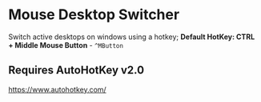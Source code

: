 # Mouse Desktop Switcher
Switch active desktops on windows using a hotkey;
**Default HotKey: CTRL + Middle Mouse Button** - `^MButton`

## Requires AutoHotKey v2.0
https://www.autohotkey.com/ 